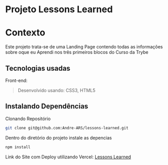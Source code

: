 # Projeto Lessons Learned

# Contexto
Este projeto trata-se de uma Landing Page contendo todas as informações sobre oque eu Aprendi nos três primeiros blocos do Curso da Trybe

## Tecnologias usadas

Front-end:
> Desenvolvido usando: CSS3, HTML5

## Instalando Dependências

Clonando Repositório
```bash
git clone git@github.com:Andre-ARS/lessons-learned.git
``` 

Dentro do diretório do projeto instale as depencias
```bash
npm install
``` 
Link do Site com Deploy utilizando Vercel: [Lessons Learned](https://lessons-learned-ars.vercel.app/)
